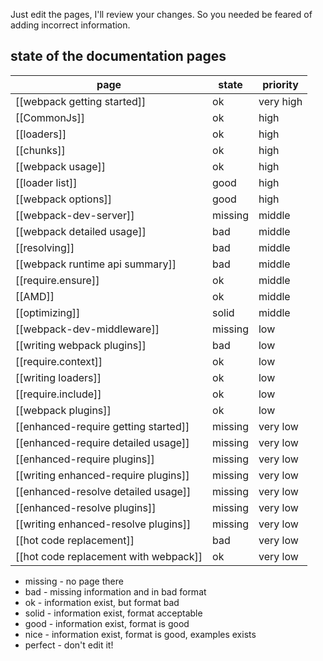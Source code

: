 Just edit the pages, I'll review your changes. So you needed be feared of adding incorrect information.

## state of the documentation pages

| page                                        | state     | priority  |
|---------------------------------------------|-----------|-----------|
| [[webpack getting started]]                 | ok        | very high |
| [[CommonJs]]                                | ok        | high      |
| [[loaders]]                                 | ok        | high      |
| [[chunks]]                                  | ok        | high      |
| [[webpack usage]]                           | ok        | high      |
| [[loader list]]                             | good      | high      |
| [[webpack options]]                         | good      | high      |
| [[webpack-dev-server]]                      | missing   | middle    |
| [[webpack detailed usage]]                  | bad       | middle    |
| [[resolving]]                               | bad       | middle    |
| [[webpack runtime api summary]]             | bad       | middle    |
| [[require.ensure]]                          | ok        | middle    |
| [[AMD]]                                     | ok        | middle    |
| [[optimizing]]                              | solid     | middle    |
| [[webpack-dev-middleware]]                  | missing   | low       |
| [[writing webpack plugins]]                 | bad       | low       |
| [[require.context]]                         | ok        | low       |
| [[writing loaders]]                         | ok        | low       |
| [[require.include]]                         | ok        | low       |
| [[webpack plugins]]                         | ok        | low       |
| [[enhanced-require getting started]]        | missing   | very low  |
| [[enhanced-require detailed usage]]         | missing   | very low  |
| [[enhanced-require plugins]]                | missing   | very low  |
| [[writing enhanced-require plugins]]        | missing   | very low  |
| [[enhanced-resolve detailed usage]]         | missing   | very low  |
| [[enhanced-resolve plugins]]                | missing   | very low  |
| [[writing enhanced-resolve plugins]]        | missing   | very low  |
| [[hot code replacement]]                    | bad       | very low  |
| [[hot code replacement with webpack]]       | ok        | very low  |

* missing - no page there
* bad - missing information and in bad format
* ok - information exist, but format bad
* solid - information exist, format acceptable
* good - information exist, format is good
* nice - information exist, format is good, examples exists
* perfect - don't edit it!